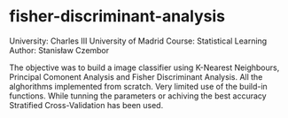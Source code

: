 # fisher-discriminant-analysis
University: Charles III University of Madrid
Course: Statistical Learning
Author: Stanisław Czembor

The objective was to build a image classifier using K-Nearest Neighbours, Principal Comonent Analysis and Fisher Discriminant Analysis. All the alghorithms implemented from scratch. Very limited use of the build-in functions. While tunning the parameters or achiving the best accuracy Stratified Cross-Validation has been used. 
